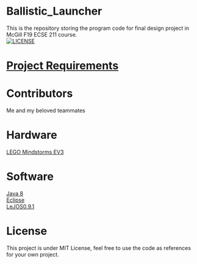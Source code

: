 # Ballistic_Launcher
This is the repository storing the program code for final design project in McGill F19 ECSE 211 course.  
[![LICENSE](https://img.shields.io/apm/l/vim-mode?logo=MIT)](https://github.com/albat3ross/Ballistic_Launcher/blob/master/LICENSE)

# [Project Requirements](https://github.com/albat3ross/Ballistic_Launcher/blob/master/ECSE211-Project-Fall-2019-V2.1%2020%20Nov.pdf)

# Contributors
Me and my beloved teammates

# Hardware
[LEGO Mindstorms EV3](https://www.lego.com/en-us/mindstorms/about-ev3)

# Software
[Java 8](http://www.oracle.com/technetwork/java/javase/downloads/jdk8-downloads-2133151.html)  
[Eclipse](https://www.eclipse.org/downloads)  
[LeJOS0.9.1](https://sourceforge.net/projects/ev3.lejos.p/files/)  


# License
This project is under MIT License, feel free to use the code as references for your own project.

